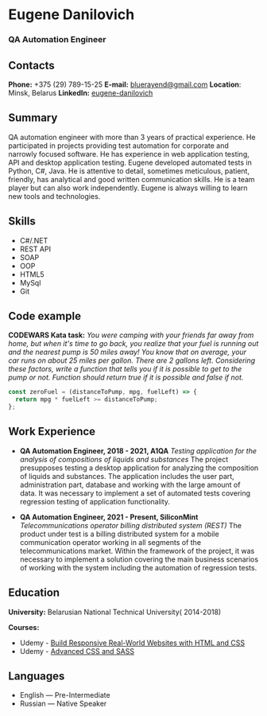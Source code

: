 # Eugene Danilovich

### QA Automation Engineer

## Contacts

**Phone:** +375 (29) 789-15-25
**E-mail:** bluerayend@gmail.com
**Location**: Minsk, Belarus
**LinkedIn:** [eugene-danilovich](https://www.linkedin.com/in/eugene-danilovich-9a266716a/)

## Summary

QA automation engineer with more than 3 years of practical experience. He participated in projects providing test automation for corporate and narrowly focused software. He has experience in web application testing, API and desktop application testing. Eugene developed automated tests in Python, C#, Java. He is attentive to detail, sometimes meticulous, patient, friendly, has analytical and good written communication skills. He is a team player but can also work independently. Eugene is always willing to learn new tools and technologies.

## Skills

* C#/.NET
* REST API
* SOAP
* OOP
* HTML5
* MySql
* Git

## Code example

**CODEWARS Kata task:** *You were camping with your friends far away from home, but when it's time to go back, you realize that your fuel is running out and the nearest pump is 50 miles away! You know that on average, your car runs on about 25 miles per gallon. There are 2 gallons left.
Considering these factors, write a function that tells you if it is possible to get to the pump or not.
Function should return true if it is possible and false if not.*

```javascript
const zeroFuel = (distanceToPump, mpg, fuelLeft) => {
  return mpg * fuelLeft >= distanceToPump;
};
```

## Work Experience

* **QA Automation Engineer, 2018 - 2021, A1QA**
*Testing application for the analysis of compositions of liquids and substances*
The project presupposes testing a desktop application for analyzing the composition of liquids and substances. The application includes the user part, administration part, database and working with the large amount of data. It was necessary to implement a set of automated tests covering regression testing of application functionality.

* **QA Automation Engineer, 2021 - Present, SiliconMint**
*Telecommunications operator billing distributed system (REST)*
The product under test is a billing distributed system for a mobile communication operator working in all segments of the telecommunications market. Within the framework of the project, it was necessary to implement a solution covering the main business scenarios of working with the system including the automation of regression tests.

## Education

**University:** Belarusian National Technical University( 2014-2018)

**Courses:**
* Udemy - [Build Responsive Real-World Websites with HTML and CSS](https://www.udemy.com/course/design-and-develop-a-killer-website-with-html5-and-css3/)
* Udemy - [Advanced CSS and SASS](https://www.udemy.com/course/advanced-css-and-sass/)

## Languages

- English — Pre-Intermediate
- Russian — Native Speaker
